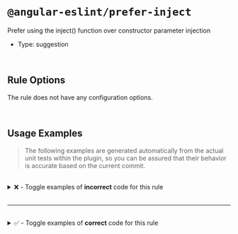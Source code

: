 <!--

  DO NOT EDIT.

  This markdown file was autogenerated using a mixture of the following files as the source of truth for its data:
  - ../../src/rules/prefer-inject.ts
  - ../../tests/rules/prefer-inject/cases.ts

  In order to update this file, it is therefore those files which need to be updated, as well as potentially the generator script:
  - ../../../../tools/scripts/generate-rule-docs.ts

-->

<br>

# `@angular-eslint/prefer-inject`

Prefer using the inject() function over constructor parameter injection

- Type: suggestion

<br>

## Rule Options

The rule does not have any configuration options.

<br>

## Usage Examples

> The following examples are generated automatically from the actual unit tests within the plugin, so you can be assured that their behavior is accurate based on the current commit.

<br>

<details>
<summary>❌ - Toggle examples of <strong>incorrect</strong> code for this rule</summary>

<br>

#### Default Config

```json
{
  "rules": {
    "@angular-eslint/prefer-inject": [
      "error"
    ]
  }
}
```

<br>

#### ❌ Invalid Code

```ts
@Injectable()
class UserService {
  constructor(private http: HttpClient) {}
              ~~~~~~~~~~~~~~~~~~~~~~~~
}
```

<br>

---

<br>

#### Default Config

```json
{
  "rules": {
    "@angular-eslint/prefer-inject": [
      "error"
    ]
  }
}
```

<br>

#### ❌ Invalid Code

```ts
@Component({})
class MyComponent {
  constructor(
    private userService: UserService,
    ~~~~~~~~~~~~~~~~~~~~~~~~~~~~~~~~
    private http: HttpClient
    ~~~~~~~~~~~~~~~~~~~~~~~~
  ) {}
}
```

<br>

---

<br>

#### Default Config

```json
{
  "rules": {
    "@angular-eslint/prefer-inject": [
      "error"
    ]
  }
}
```

<br>

#### ❌ Invalid Code

```ts
@Injectable()
class ConfigService {
  constructor(
    @Inject(CONFIG_TOKEN) private config: AppConfig,
    ~~~~~~~~~~~~~~~~~~~~~~~~~~~~~~~~~~~~~~~~~~~~~~~
    @Optional() private logger?: LoggerService
    ~~~~~~~~~~~~~~~~~~~~~~~~~~~~~~~~~~~~~~~~~~
  ) {}
}
```

<br>

---

<br>

#### Default Config

```json
{
  "rules": {
    "@angular-eslint/prefer-inject": [
      "error"
    ]
  }
}
```

<br>

#### ❌ Invalid Code

```ts
@Component({})
class MyComponent extends BaseComponent {
  constructor(
    private service: MyService,
    ~~~~~~~~~~~~~~~~~~~~~~~~~~
  ) {
    super();
  }
}
```

<br>

---

<br>

#### Default Config

```json
{
  "rules": {
    "@angular-eslint/prefer-inject": [
      "error"
    ]
  }
}
```

<br>

#### ❌ Invalid Code

```ts
@Component({})
class MyComponent {
  constructor(elementRef: ElementRef) {}
              ~~~~~~~~~~~~~~~~~~~~~~
}
```

</details>

<br>

---

<br>

<details>
<summary>✅ - Toggle examples of <strong>correct</strong> code for this rule</summary>

<br>

#### Default Config

```json
{
  "rules": {
    "@angular-eslint/prefer-inject": [
      "error"
    ]
  }
}
```

<br>

#### ✅ Valid Code

```ts
class PlainClass {
  constructor(private value: string) {}
}
```

<br>

---

<br>

#### Default Config

```json
{
  "rules": {
    "@angular-eslint/prefer-inject": [
      "error"
    ]
  }
}
```

<br>

#### ✅ Valid Code

```ts
@Injectable()
class UserService {
  private http = inject(HttpClient);
}
```

<br>

---

<br>

#### Default Config

```json
{
  "rules": {
    "@angular-eslint/prefer-inject": [
      "error"
    ]
  }
}
```

<br>

#### ✅ Valid Code

```ts
@Component({})
class MyComponent {
  constructor() {}
}
```

<br>

---

<br>

#### Default Config

```json
{
  "rules": {
    "@angular-eslint/prefer-inject": [
      "error"
    ]
  }
}
```

<br>

#### ✅ Valid Code

```ts
@Component({})
class MyComponent extends BaseComponent {
  constructor() {
    super();
  }
}
```

<br>

---

<br>

#### Default Config

```json
{
  "rules": {
    "@angular-eslint/prefer-inject": [
      "error"
    ]
  }
}
```

<br>

#### ✅ Valid Code

```ts
@Injectable()
class Logger {
  constructor(level: string) {}
}
```

</details>

<br>
